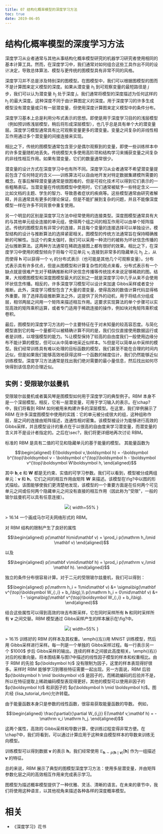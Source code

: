 ```yaml
---
title: 07 结构化概率模型的深度学习方法
toc: true
date: 2019-06-05
---
```



# 结构化概率模型的深度学习方法



<!-- %深度学习实践者通常使用与从事结构化概率模型研究的其它机器学习研究者相同的基本计算工具。 -->深度学习从业者通常与其他从事结构化概率模型研究的机器学习研究者使用相同的基本计算工具。然而，在深度学习中，我们通常对如何组合这些工具作出不同的设计决定，导致总体算法、模型与更传统的图模型具有非常不同的风格。



深度学习并不总是涉及特别深的图模型。在图模型中，我们可以根据图模型的图而不是计算图来定义模型的深度。如果从潜变量 $h_i$ 到可观察变量的最短路径是 $j$ 步，我们可以认为潜变量 $h_j$ 处于深度 $j$。我们通常将模型的深度描述为任何这样的 $h_j$ 的最大深度。这种深度不同于由计算图定义的深度。用于深度学习的许多生成模型没有潜变量或只有一层潜变量，但使用深度计算图来定义模型中的条件分布。



深度学习基本上总是利用分布式表示的思想。即使是用于深度学习目的的浅层模型（例如预训练浅层模型，稍后将形成深层模型），也几乎总是具有单个大的潜变量层。深度学习模型通常具有比可观察变量更多的潜变量。变量之间复杂的非线性相互作用通过多个潜变量的间接连接来实现。



相比之下，传统的图模型通常包含至少是偶尔观察到的变量，即使一些训练样本中的许多变量随机地丢失。传统模型大多使用高阶项和结构学习来捕获变量之间复杂的非线性相互作用。如果有潜变量，它们的数量通常很少。




潜变量的设计方式在深度学习中也有所不同。深度学习从业者通常不希望潜变量提前包含了任何特定的含义——训练算法可以自由地开发对特定数据集建模所需要的概念。在事后解释潜变量通常是很困难的，但是可视化技术可以得到它们表示的一些粗略表征。当潜变量在传统图模型中使用时，它们通常被赋予一些特定含义——比如文档的主题、学生的智力、导致患者症状的疾病等。这些模型通常由研究者解释，并且通常具有更多的理论保证，但是不能扩展到复杂的问题，并且不能像深度模型一样在许多不同背景中重复使用。



另一个明显的区别是深度学习方法中经常使用的连接类型。深度图模型通常具有大的与其他单元组全连接的单元组，使得两个组之间的相互作用可以由单个矩阵描述。传统的图模型具有非常少的连接，并且每个变量的连接选择可以单独设计。模型结构的设计与推断算法的选择紧密相关。图模型的传统方法通常旨在保持精确推断的可解性。当这个约束太强时，我们可以采用一种流行的被称为环状信念传播的近似推断算法。这两种方法通常在稀疏连接图上都有很好的效果。相比之下，在深度学习中使用的模型倾向于将每个可见单元 $\mathrm v_i$ 连接到非常多的隐藏单元 $\mathrm h_j$ 上，从而使得 $\mathbf h$ 可以获得一个 $\mathrm v_i$ 的分布式表示（也可能是其他几个可观察变量）。分布式表示具有许多优点，但是从图模型和计算复杂性的观点来看，分布式表示有一个缺点就是很难产生对于精确推断和环状信念传播等传统技术来说足够稀疏的图。结果，大规模图模型和深度图模型最大的区别之一就是深度学习中几乎从来不会使用环状信念传播。相反的，许多深度学习模型可以设计来加速 Gibbs采样或者变分推断。此外，深度学习模型包含了大量的潜变量，使得高效的数值计算代码显得格外重要。除了选择高级推断算法之外，这提供了另外的动机，用于将结点分组成层，相邻两层之间用一个矩阵来描述相互作用。这要求实现算法的单个步骤可以实现高效的矩阵乘积运算，或者专门适用于稀疏连接的操作，例如块对角矩阵乘积或卷积。




最后，图模型的深度学习方法的一个主要特征在于对未知量的较高容忍度。与简化模型直到它的每一个量都可以被精确计算不同的是，我们仅仅直接使用数据运行或者是训练，以增强模型的能力。%让模型保持了较高的自由度我们一般使用边缘分布不能计算的模型，但可以从中简单地采近似样本。%但是可以简单从中采样的模型。我们经常训练具有难以处理的目标函数的模型，我们甚至不能在合理的时间内近似，但是如果我们能够高效地获得这样一个函数的梯度估计，我们仍然能够近似训练模型。深度学习方法通常是找出我们绝对需要的最小量信息，然后找出如何尽快得到该信息的合理近似。




## 实例：受限玻尔兹曼机

受限玻尔兹曼机或者簧风琴是图模型如何用于深度学习的典型例子。RBM 本身不是一个深层模型。相反，它有一层潜变量，可用于学习输入的表示。在\chap?中，我们将看到 RBM 如何被用来构建许多的深层模型。在这里，我们举例展示了 RBM 在许多深度图模型中使用的实践：它的单元被分成很大的组，这种组称作层，层之间的连接由矩阵描述，连通性相对密集。该模型被设计为能够进行高效的 Gibbs采样，并且模型设计的重点在于以很高的自由度来学习潜变量，而潜变量的含义并不是设计者指定的。之后在\sec?，我们将更详细地再次讨论 RBM。



标准的 RBM 是具有二值的可见和隐藏单元的基于能量的模型。 其能量函数为


$$\begin{aligned}
E(\boldsymbol v,\boldsymbol h) = -\boldsymbol b^{\top}\boldsymbol v - \boldsymbol c^{\top}\boldsymbol h - \boldsymbol v^{\top}\boldsymbol W\boldsymbol h,
\end{aligned}$$


其中 $\boldsymbol b,\boldsymbol c$ 和 $\boldsymbol W$ 都是无约束、实值的可学习参数。我们可以看到，模型被分成两组单元：$\boldsymbol v$ 和 $\boldsymbol h$，它们之间的相互作用由矩阵 $\boldsymbol W$ 来描述。该模型在\fig?中以图的形式描绘。<!-- %可以看到。 -->该图能够使我们更清楚地发现，该模型的一个重要方面是在任何两个可见单元之间或任何两个隐藏单元之间没有直接的相互作用（因此称为"受限"，一般的玻尔兹曼机可以具有任意连接）。




<center>

![](http://images.iterate.site/blog/image/20190718/PRfqs3U52f3E.png?imageslim){ width=55% }

</center>
> 16.14 一个画成马尔可夫网络形式的 RBM。



对 RBM 结构的限制产生了良好的属性


$$\begin{aligned}
p(\mathbf h\mid\mathbf v) = \prod_i p(\mathrm h_i\mid \mathbf v)
\end{aligned}$$


以及


$$\begin{aligned}
p(\mathbf v\mid\mathbf h) = \prod_i p(\mathrm v_i\mid \mathbf h).
\end{aligned}$$


独立的条件分布很容易计算。对于二元的受限玻尔兹曼机，我们可以得到：


$$\begin{aligned}
p(\mathrm h_i = 1\mid\mathbf v) &= \sigma\big(\mathbf v^{\top}\boldsymbol W_{:,i} + b_i\big),\\
p(\mathrm h_i = 0\mid\mathbf v) &= 1 - \sigma\big(\mathbf v^{\top}\boldsymbol W_{:,i} + b_i\big).
\end{aligned}$$


结合这些属性可以得到高效的块吉布斯采样，它在同时采样所有 $\boldsymbol h$ 和同时采样所有 $\boldsymbol v$ 之间交替。RBM 模型通过 Gibbs采样产生的样本展示在\fig?中。

<center>

![](http://images.iterate.site/blog/image/20190718/8CKebtAlIcA5.png?imageslim){ width=55% }

</center>
> 16.15 训练好的 RBM 的样本及其权重。\emph{(左)}用 MNIST 训练模型，然后用 Gibbs采样进行采样。每一列是一个单独的 Gibbs采样过程。每一行表示另一个 $1000$ 步后 Gibbs采样的输出。连续的样本之间彼此高度相关。\emph{(右)}对应的权重向量。将本图结果与图\?中描述的线性因子模型的样本和权重相比。由于 RBM 的先验 $p(\boldsymbol h)$ 没有限制为因子，这里的样本表现得好很多。采样时 RBM 能够学习到哪些特征需要一起出现。另一方面说，RBM 后验 $p(\boldsymbol h \mid \boldsymbol v)$ 是因子的，而稀疏编码的后验并不是，所以在特征提取上稀疏编码模型表现得更好。其他的模型可以使用非因子的 $p(\boldsymbol h)$ 和非因子的 $p(\boldsymbol h \mid \boldsymbol h)$。图片经 {lisa_tutorial_rbm}允许转载。


由于能量函数本身只是参数的线性函数，很容易获取能量函数的导数。 例如，


$$\begin{aligned}
\frac{\partial}{\partial W_{i,j}} E(\mathbf v,\mathbf h) = - \mathrm v_i \mathrm h_j.
\end{aligned}$$


这两个属性，高效的 Gibbs采样和导数计算，使训练过程变得非常方便。在\chap?中，我们将看到，可以通过计算应用于这种来自模型样本的导数来训练无向模型。

训练模型可以得到数据 $\boldsymbol v$ 的表示 $\boldsymbol h$。我们经常使用 $\mathbb E_{\mathbf h\sim p(\mathbf h\mid\boldsymbol v)}[\boldsymbol h]$ 作为一组描述 $\boldsymbol v$ 的特征。



总的来说，RBM 展示了典型的图模型深度学习方法：<!-- %结合由矩阵参数化的层之间的高效相互作用通过多层潜变量完成表示学习。 -->使用多层潜变量，并由矩阵参数化层之间的高效相互作用来完成表示学习。


图模型为描述概率模型提供了一种优雅、灵活、清晰的语言。在未来的章节中，我们将使用这种语言，以其他视角来描述各种各样的深度概率模型。




# 相关

- 《深度学习》花书
